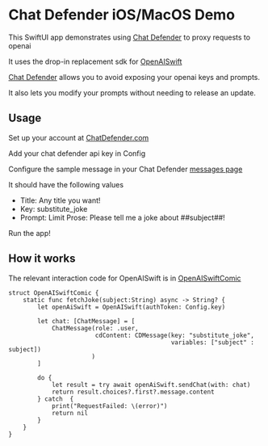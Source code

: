 #  Chat Defender iOS/MacOS Demo

This SwiftUI app demonstrates using [Chat Defender](https://chatdefender.com/) to proxy requests to openai

It uses the drop-in replacement sdk for [OpenAISwift](https://github.com/Chat-Defender/OpenAISwift)

[Chat Defender](https://chatdefender.com/) allows you to avoid exposing your openai keys and prompts.

It also lets you modify your prompts without needing to release an update.

## Usage

Set up your account at [ChatDefender.com](https://chatdefender.com)

Add your chat defender api key in Config

Configure the sample message in your Chat Defender [messages page](https://chatdefender.com/messages)

It should have the following values

* Title: Any title you want!
* Key: substitute_joke
* Prompt: Limit Prose: Please tell me a joke about ##subject##!

Run the app!

## How it works

The relevant interaction code for OpenAISwift is in [OpenAISwiftComic](https://github.com/Chat-Defender/ChatDefender-iOS-MacOS-demo/blob/main/ChatDefenderDemo/SDKs/OpenAISwiftComic.swift)

```
struct OpenAISwiftComic {
    static func fetchJoke(subject:String) async -> String? {
        let openAiSwift = OpenAISwift(authToken: Config.key)
        
        let chat: [ChatMessage] = [
            ChatMessage(role: .user,
                        cdContent: CDMessage(key: "substitute_joke",
                                             variables: ["subject" : subject])
                       )
        ]
        
        do {
            let result = try await openAiSwift.sendChat(with: chat)
            return result.choices?.first?.message.content
        } catch  {
            print("RequestFailed: \(error)")
            return nil
        }   
    }
}
```
